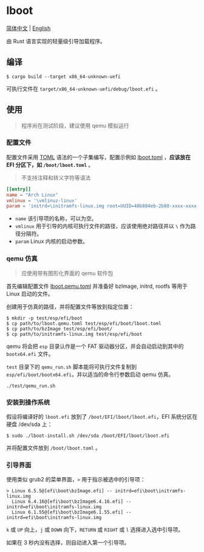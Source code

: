 # lboot

[简体中文](README.md) | [English](README-en.md)

由 Rust 语言实现的轻量级引导加载程序。

## 编译

```console
$ cargo build --target x86_64-unknown-uefi
```

可执行文件在 `target/x86_64-unknown-uefi/debug/lboot.efi` 。

## 使用

> 程序尚在测试阶段，建议使用 qemu 模拟运行

### 配置文件

配置文件采用 [TOML](https://toml.io/) 语法的一个子集编写，配置示例如 [lboot.toml](lboot.toml) ，**应该放在 EFI 分区下，如 `/boot/lboot.toml`** 。


> 不支持注释和转义字符等语法

```toml
[[entry]]
name = "Arch Linux"
vmlinux = '\vmlinuz-linux'
param = 'initrd=\initramfs-linux.img root=UUID=48b884eb-2b80-xxxx-xxxx-xxxxxxxxxxxx rw  loglevel=3 quiet'
```

- `name` 该引导项的名称，可以为空。
- `vmlinux` 用于引导的内核可执行文件的路径，应该使用绝对路径并以 `\` 作为路径分隔符。
- `param` Linux 内核的启动参数。

### qemu 仿真

> 应使用带有图形化界面的 qemu 软件包

首先编辑配置文件 [lboot.qemu.toml](lboot.qemu.toml) 并准备好 bzImage, initrd, rootfs 等用于 Linux 启动的文件。

创建用于仿真的路径，并将配置文件等放到指定位置：

```console
$ mkdir -p test/esp/efi/boot
$ cp path/to/lboot.qemu.toml test/esp/efi/boot/lboot.toml
$ cp path/to/bzImage test/esp/efi/boot/
$ cp path/to/initramfs-linux.img test/esp/efi/boot
```

qemu 将会把 `esp` 目录认作是一个 FAT 驱动器分区，并会自动启动到其中的 `bootx64.efi` 文件。

`test` 目录下的 `qemu_run.sh` 脚本能将可执行文件复制到 `esp/efi/boot/bootx64.efi`，并以适当的命令行参数启动 qemu 仿真。

```console
./test/qemu_run.sh
```

### 安装到操作系统

假设将编译好的 `lboot.efi` 放到了 `/boot/EFI/lboot/lboot.efi`，EFI 系统分区在硬盘 /dev/sda 上：

```console
$ sudo ./lboot-install.sh /dev/sda /boot/EFI/lboot/lboot.efi
```

并将配置文件放到 `/boot/lboot.toml` 。

### 引导界面

使用类似 grub2 的菜单界面，`>` 用于指示被选中的引导项：

```text
> Linux 6.5.5@[efi\boot\bzImage.efi] -- initrd=efi\boot\initramfs-linux.img
  Linux 6.4.16@[efi\boot\bzImage6.4.16.efi] -- initrd=efi\boot\initramfs-linux.img
  Linux 6.1.55@[efi\boot\bzImage6.1.55.efi] -- initrd=efi\boot\initramfs-linux.img
```

`k` 或 `UP` 向上，`j` 或 `DOWN` 向下，`RETURN` 或 `RIGHT` 或 `l` 选择进入选中引导项。

如果在 3 秒内没有选择，则自动进入第一个引导项。

